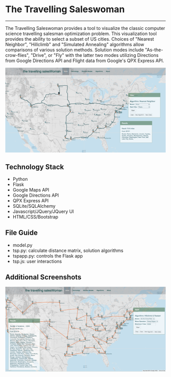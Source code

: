 <h1>The Travelling Saleswoman</h1>
<hr>
<p>The Travelling Saleswoman provides a tool to visualize the classic computer science travelling 
salesman optimization problem. This visualization tool provides the ability to select a 
subset of US cities. Choices of "Nearest Neighbor", "Hillclimb" and "Simulated Annealing" algorithms allow comparisons
of various solution methods. Solution modes include "As-the-crow-flies", "Drive", or "Fly" with the latter two modes
utilizing Directions from Google Directions API and Flight data from Google's QPX Express API.</p>
<img src = "static/img/TSPscreen1.png">
<h2>Technology Stack</h2>
<ul>
<li>Python</li>
<li>Flask</li>
<li>Google Maps API</li>
<li>Google Directions API</li>
<li>QPX Express API</li>
<li>SQLite/SQLAlchemy</li>
<li>Javascript/JQuery/JQuery UI</li>
<li>HTML/CSS/Bootstrap</li>
</ul>

<h2>File Guide</h2>
<ul>
<li>model.py</li>
<li>tsp.py: calculate distance matrix, solution algorithms</li>
<li>tspapp.py: controls the Flask app</li>
<li>tsp.js: user interactions</li>
</ul>



<h2>Additional Screenshots</h2>
<img src = "static/img/tspscreen2.png">


